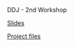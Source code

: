 DDJ - 2nd Workshop

[Slides](https://docs.google.com/presentation/d/1_DEPGpSCjJFILyV-NUWjbuEH-qIshbLxutlHCUu3c_Y/edit?usp=sharing)

[Project files](https://drive.google.com/drive/folders/1kmdx7HCMdQ-KBJSOjql3HMVdhirA8rKx?usp=sharing)
